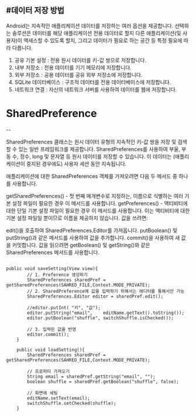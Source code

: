 #데이터 저장 방법
--
Android는 지속적인 애플리케이션 데이터를 저장하는 여러 옵션을 제공합니다. 선택하는 솔루션은 데이터를 해당 애플리케이션 전용 데이터로 할지 다른 애플리케이션(및 사용자)이 액세스할 수 있도록 할지, 그리고 데이터가 필요로 하는 공간 등 특정 필요에 따라 다릅니다.

1. 공유 기본 설정 : 전용 원시 데이터를 키-값 쌍으로 저장합니다.
2. 내부 저장소 : 전용 데이터를 기기 메모리에 저장합니다.
3. 외부 저장소 : 공용 데이터를 공유 외부 저장소에 저장합니다.
4. SQLite 데이터베이스 : 구조적 데이터를 전용 데이터베이스에 저장합니다.
5. 네트워크 연결 : 자신의 네트워크 서버를 사용하여 데이터를 웹에 저장합니다.



# SharedPreference
--

SharedPreferences 클래스는 원시 데이터 유형의 지속적인 키-값 쌍을 저장 및 검색할 수 있는 일반 프레임워크를 제공합니다. SharedPreferences를 사용하여 부울, 부동 수, 정수, long 및 문자열 등 원시 데이터를 저장할 수 있습니다. 이 데이터는 (애플리케이션이 중지된 경우에도) 사용자 세션 동안 지속됩니다.

애플리케이션에 대한 SharedPreferences 객체를 가져오려면 다음 두 메서드 중 하나를 사용합니다.

getSharedPreferences() - 첫 번째 매개변수로 지정하는, 이름으로 식별하는 여러 기본 설정 파일이 필요한 경우 이 메서드를 사용합니다.
getPreferences() - 액티비티에 대한 단일 기본 설정 파일이 필요한 경우 이 메서드를 사용합니다. 이는 액티비티에 대한 기본 설정 파일일 뿐이므로 이름을 제공하지 않습니다.
값을 쓰려면:

edit()을 호출하여 SharedPreferences.Editor를 가져옵니다.
putBoolean() 및 putString()과 같은 메서드를 사용하여 값을 추가합니다.
commit()을 사용하여 새 값을 커밋합니다.
값을 읽으려면 getBoolean() 및 getString()와 같은 SharedPreferences 메서드를 사용합니다.

<pre>
<code>
public void saveSetting(View view){
        // 1. Preference 생성하기
        SharedPreferences sharedPref = getSharedPreferences(SAHRED_FILE,Context.MODE_PRIVATE);
        // 2. SharedPreference에 값을 입력하기 위해서는 에디터를 통해서만 가능
        SharedPreferences.Editor editor = sharedPref.edit();

        //editor.putInt( "키", "값");
        editor.putString("email",    editName.getText().toString());
        editor.putBoolean("shuffle", switchShuffle.isChecked());

        // 3. 입력된 값을 반영
        editor.commit();
    }

    public void loadSetting(){
        SharedPreferences sharedPref = getSharedPreferences(SAHRED_FILE,Context.MODE_PRIVATE);

        // 프로퍼티 가져오기
        String email = sharedPref.getString("email", "");
        boolean shuffle = sharedPref.getBoolean("shuffle", false);

        // 화면에 세팅
        editName.setText(email);
        switchShuffle.setChecked(shuffle);
    }
</code>
</pre>